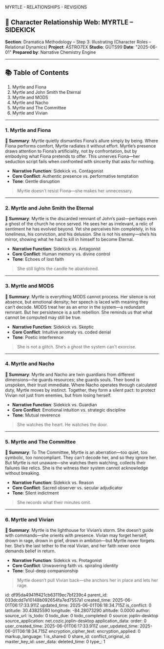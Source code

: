 MYRTLE - RELATIONSHIPS - REVISIONS


## 📘 Character Relationship Web: MYRTLE – SIDEKICK

**Section**: Dramatica Methodology – Step 3: Illustrating (Character Roles – Relational Dynamics)
**Project**: ASTRO7EX
**Studio**: GUTS99
**Date**: "2025-06-01"
**Prepared by**: Narrative Chemistry Engine

---

## 📚 Table of Contents

1. Myrtle and Fiona
2. Myrtle and John Smith the Eternal
3. Myrtle and MODS
4. Myrtle and Nacho
5. Myrtle and The Committee
6. Myrtle and Vivian

---

### 1. **Myrtle and Fiona**

**📝 Summary**: Myrtle quietly dismantles Fiona’s allure simply by being. Where Fiona performs comfort, Myrtle radiates it without effort. Myrtle’s presence draws attention to Fiona’s artificiality, not by confrontation, but by embodying what Fiona pretends to offer. This unnerves Fiona—her seduction script fails when confronted with sincerity that asks for nothing.

* **Narrative Function**: Sidekick vs. Contagonist
* **Core Conflict**: Authentic presence vs. performative temptation
* **Tone**: Gentle disruption

> Myrtle doesn't resist Fiona—she makes her unnecessary.

---

### 2. **Myrtle and John Smith the Eternal**

**📝 Summary**: Myrtle is the discarded remnant of John’s past—perhaps even a ghost of the church he once served. He sees her as irrelevant, a relic of sentiment he has evolved beyond. Yet she perceives him completely, in his loneliness, his conviction, and his delusion. She is not his enemy—she’s his mirror, showing what he had to kill in himself to become Eternal.

* **Narrative Function**: Sidekick vs. Antagonist
* **Core Conflict**: Human memory vs. divine control
* **Tone**: Echoes of lost faith

> She still lights the candle he abandoned.

---

### 3. **Myrtle and MODS**

**📝 Summary**: Myrtle is everything MODS cannot process. Her silence is not absence, but emotional density; her speech is laced with meaning they can’t decode. MODS treat her as an error in the system—a redundant remnant. But her persistence is a soft rebellion. She reminds us that what cannot be computed may still be true.

* **Narrative Function**: Sidekick vs. Skeptic
* **Core Conflict**: Intuitive anomaly vs. coded denial
* **Tone**: Poetic interference

> She is not a glitch. She’s a ghost the system can't exorcise.

---

### 4. **Myrtle and Nacho**

**📝 Summary**: Myrtle and Nacho are twin guardians from different dimensions—he guards resources; she guards souls. Their bond is unspoken, their trust immediate. Where Nacho operates through calculated duty, Myrtle moves by instinct. Together, they form a silent pact: to protect Vivian not just from enemies, but from losing herself.

* **Narrative Function**: Sidekick vs. Guardian
* **Core Conflict**: Emotional intuition vs. strategic discipline
* **Tone**: Mutual reverence

> She watches the heart. He watches the door.

---

### 5. **Myrtle and The Committee**

**📝 Summary**: To The Committee, Myrtle is an aberration—too quiet, too symbolic, too noncompliant. They can’t decode her, and so they ignore her. But Myrtle is not unaware—she watches them watching, collects their failures like relics. She is the witness their system cannot acknowledge without breaking.

* **Narrative Function**: Sidekick vs. Reason
* **Core Conflict**: Sacred observer vs. secular adjudicator
* **Tone**: Silent indictment

> She records what their minutes omit.

---

### 6. **Myrtle and Vivian**

**📝 Summary**: Myrtle is the lighthouse for Vivian’s storm. She doesn’t guide with commands—she orients with presence. Vivian may forget herself, drown in rage, drown in grief, drown in ambition—but Myrtle never forgets her. She’s the last tether to the real Vivian, and her faith never once demands belief in return.

* **Narrative Function**: Sidekick vs. Protagonist
* **Core Conflict**: Unwavering faith vs. spiraling identity
* **Tone**: Soul-deep companionship

> Myrtle doesn’t pull Vivian back—she anchors her in place and lets her rage.



id: df95da4941ff421cb63119ec7bf239c4
parent_id: 033dcdd7e10148b092654fa7ed7557a1
created_time: 2025-06-01T06:17:33.911Z
updated_time: 2025-06-01T06:18:34.715Z
is_conflict: 0
latitude: 30.43825590
longitude: -84.28073290
altitude: 0.0000
author: 
source_url: 
is_todo: 0
todo_due: 0
todo_completed: 0
source: joplin-desktop
source_application: net.cozic.joplin-desktop
application_data: 
order: 0
user_created_time: 2025-06-01T06:17:33.911Z
user_updated_time: 2025-06-01T06:18:34.715Z
encryption_cipher_text: 
encryption_applied: 0
markup_language: 1
is_shared: 0
share_id: 
conflict_original_id: 
master_key_id: 
user_data: 
deleted_time: 0
type_: 1